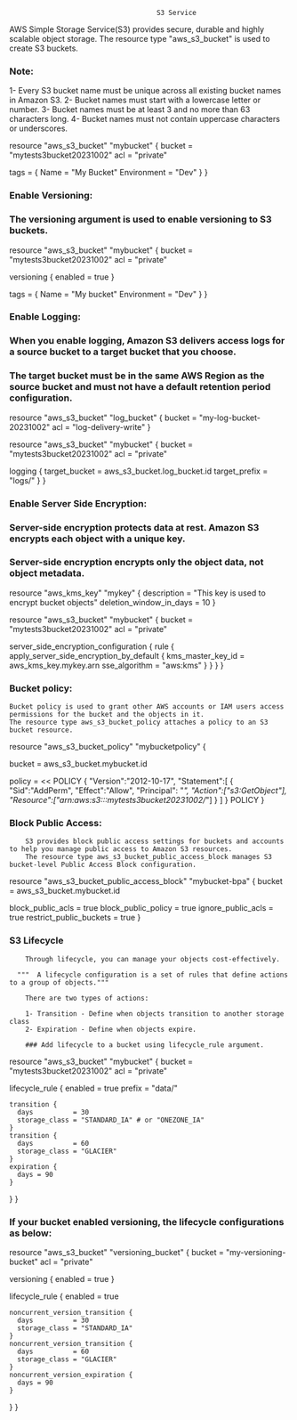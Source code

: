 


                                         S3 Service


AWS Simple Storage Service(S3) provides secure, durable and highly scalable object storage.
The resource type "aws_s3_bucket" is used to create S3 buckets.

### Note:

1- Every S3 bucket name must be unique across all existing bucket names in Amazon S3.
2- Bucket names must start with a lowercase letter or number.
3- Bucket names must be at least 3 and no more than 63 characters long.
4- Bucket names must not contain uppercase characters or underscores.


resource "aws_s3_bucket" "mybucket" {
  bucket = "mytests3bucket20231002"
  acl    = "private"

  tags = {
    Name        = "My Bucket"
    Environment = "Dev"
  }
}


### Enable Versioning:
### The versioning argument is used to enable versioning to S3 buckets.

resource "aws_s3_bucket" "mybucket" {
  bucket = "mytests3bucket20231002"
  acl    = "private"

  versioning {
    enabled = true
  }

  tags = {
    Name        = "My bucket"
    Environment = "Dev"
  }
}


### Enable Logging:
### When you enable logging, Amazon S3 delivers access logs for a source bucket to a target bucket that you choose.
### The target bucket must be in the same AWS Region as the source bucket and must not have a default retention period configuration.

resource "aws_s3_bucket" "log_bucket" {
  bucket = "my-log-bucket-20231002"
  acl    = "log-delivery-write"
}

resource "aws_s3_bucket" "mybucket" {
  bucket = "mytests3bucket20231002"
  acl    = "private"

  logging {
    target_bucket = aws_s3_bucket.log_bucket.id
    target_prefix = "logs/"
  }
}


### Enable Server Side Encryption:
### Server-side encryption protects data at rest. Amazon S3 encrypts each object with a unique key.
### Server-side encryption encrypts only the object data, not object metadata.

resource "aws_kms_key" "mykey" {
  description             = "This key is used to encrypt bucket objects"
  deletion_window_in_days = 10
}

resource "aws_s3_bucket" "mybucket" {
  bucket = "mytests3bucket20231002"
  acl    = "private"

  server_side_encryption_configuration {
    rule {
      apply_server_side_encryption_by_default {
        kms_master_key_id = aws_kms_key.mykey.arn
        sse_algorithm     = "aws:kms"
      }
    }
  }
}


### Bucket policy:

    Bucket policy is used to grant other AWS accounts or IAM users access permissions for the bucket and the objects in it.
    The resource type aws_s3_bucket_policy attaches a policy to an S3 bucket resource.

resource "aws_s3_bucket_policy" "mybucketpolicy" {

  bucket = aws_s3_bucket.mybucket.id

  policy = << POLICY
{
  "Version":"2012-10-17",
  "Statement":[
    {
      "Sid":"AddPerm",
      "Effect":"Allow",
      "Principal": "*",
      "Action":["s3:GetObject"],
      "Resource":["arn:aws:s3:::mytests3bucket20231002/*"]
    }
  ]
}
POLICY
}


### Block Public Access:
        S3 provides block public access settings for buckets and accounts to help you manage public access to Amazon S3 resources.
        The resource type aws_s3_bucket_public_access_block manages S3 bucket-level Public Access Block configuration.

resource "aws_s3_bucket_public_access_block" "mybucket-bpa" {
  bucket = aws_s3_bucket.mybucket.id

  block_public_acls   = true
  block_public_policy = true
  ignore_public_acls  = true
  restrict_public_buckets = true
}

### S3 Lifecycle

        Through lifecycle, you can manage your objects cost-effectively. 

      """  A lifecycle configuration is a set of rules that define actions to a group of objects."""

        There are two types of actions:

        1- Transition - Define when objects transition to another storage class
        2- Expiration - Define when objects expire.

        ### Add lifecycle to a bucket using lifecycle_rule argument.


resource "aws_s3_bucket" "mybucket" {
  bucket = "mytests3bucket20231002"
  acl    = "private"

  lifecycle_rule {
    enabled = true
    prefix = "data/"

    transition {
      days          = 30
      storage_class = "STANDARD_IA" # or "ONEZONE_IA"
    }
    transition {
      days          = 60
      storage_class = "GLACIER"
    }
    expiration {
      days = 90
    }
  }
}


### If your bucket enabled versioning, the lifecycle configurations as below:

resource "aws_s3_bucket" "versioning_bucket" {
  bucket = "my-versioning-bucket"
  acl    = "private"

  versioning {
    enabled = true
  }

  lifecycle_rule {
    enabled = true

    noncurrent_version_transition {
      days          = 30
      storage_class = "STANDARD_IA"
    }
    noncurrent_version_transition {
      days          = 60
      storage_class = "GLACIER"
    }
    noncurrent_version_expiration {
      days = 90
    }
  }
}



